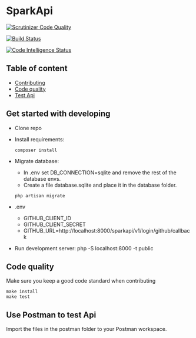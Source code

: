# SparkApi
[![Scrutinizer Code Quality](https://scrutinizer-ci.com/g/Ampheris/pattern-backend/badges/quality-score.png?b=main)](https://scrutinizer-ci.com/g/Ampheris/pattern-backend/?branch=main)

[![Build Status](https://scrutinizer-ci.com/g/Ampheris/pattern-backend/badges/build.png?b=main)](https://scrutinizer-ci.com/g/Ampheris/pattern-backend/build-status/main)

[![Code Intelligence Status](https://scrutinizer-ci.com/g/Ampheris/pattern-backend/badges/code-intelligence.svg?b=main)](https://scrutinizer-ci.com/code-intelligence)

## Table of content
* [Contributing](#get-started-with-developing)
* [Code quality](#code-quality)
* [Test Api](#use-postman-to-test-api)


## Get started with developing
* Clone repo
* Install requirements:
    ```text
    composer install
    ```
* Migrate database:
    * In .env set DB_CONNECTION=sqlite and remove the rest of the database envs.
    * Create a file database.sqlite and place it in the database folder.
    ```text
    php artisan migrate
    ```

* .env
    * GITHUB_CLIENT_ID
    * GITHUB_CLIENT_SECRET
    * GITHUB_URL=http://localhost:8000/sparkapi/v1/login/github/callback

* Run development server: php -S localhost:8000 -t public

## Code quality
Make sure you keep a good code standard when contributing

```text
make install
make test
```

## Use Postman to test Api
Import the files in the postman folder to your Postman workspace.
